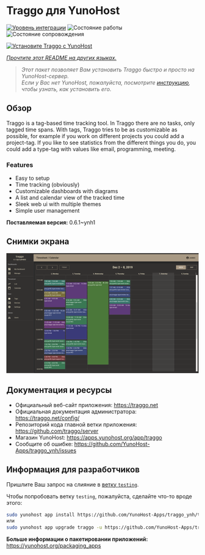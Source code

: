 <!--
Важно: этот README был автоматически сгенерирован <https://github.com/YunoHost/apps/tree/master/tools/readme_generator>
Он НЕ ДОЛЖЕН редактироваться вручную.
-->

# Traggo для YunoHost

[![Уровень интеграции](https://apps.yunohost.org/badge/integration/traggo)](https://ci-apps.yunohost.org/ci/apps/traggo/)
![Состояние работы](https://apps.yunohost.org/badge/state/traggo)
![Состояние сопровождения](https://apps.yunohost.org/badge/maintained/traggo)

[![Установите Traggo с YunoHost](https://install-app.yunohost.org/install-with-yunohost.svg)](https://install-app.yunohost.org/?app=traggo)

*[Прочтите этот README на других языках.](./ALL_README.md)*

> *Этот пакет позволяет Вам установить Traggo быстро и просто на YunoHost-сервер.*  
> *Если у Вас нет YunoHost, пожалуйста, посмотрите [инструкцию](https://yunohost.org/install), чтобы узнать, как установить его.*

## Обзор

Traggo is a tag-based time tracking tool. In Traggo there are no tasks, only tagged time spans. With tags, Traggo tries to be as customizable as possible, for example if you work on different projects you could add a project-tag. If you like to see statistics from the different things you do, you could add a type-tag with values like email, programming, meeting.

### Features

- Easy to setup
- Time tracking (obviously)
- Customizable dashboards with diagrams
- A list and calendar view of the tracked time
- Sleek web ui with multiple themes
- Simple user management


**Поставляемая версия:** 0.6.1~ynh1

## Снимки экрана

![Снимок экрана Traggo](./doc/screenshots/traggo_calendar.png)

## Документация и ресурсы

- Официальный веб-сайт приложения: <https://traggo.net>
- Официальная документация администратора: <https://traggo.net/config/>
- Репозиторий кода главной ветки приложения: <https://github.com/traggo/server>
- Магазин YunoHost: <https://apps.yunohost.org/app/traggo>
- Сообщите об ошибке: <https://github.com/YunoHost-Apps/traggo_ynh/issues>

## Информация для разработчиков

Пришлите Ваш запрос на слияние в [ветку `testing`](https://github.com/YunoHost-Apps/traggo_ynh/tree/testing).

Чтобы попробовать ветку `testing`, пожалуйста, сделайте что-то вроде этого:

```bash
sudo yunohost app install https://github.com/YunoHost-Apps/traggo_ynh/tree/testing --debug
или
sudo yunohost app upgrade traggo -u https://github.com/YunoHost-Apps/traggo_ynh/tree/testing --debug
```

**Больше информации о пакетировании приложений:** <https://yunohost.org/packaging_apps>
